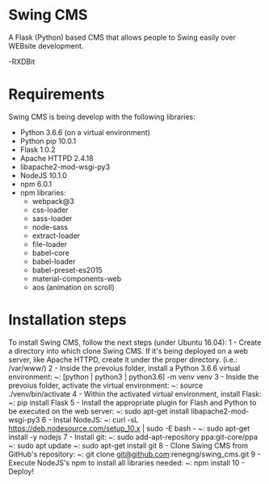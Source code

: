 # Swing CMS
A Flask (Python) based CMS that allows people to Swing easily over WEBsite development.

-RXDBit

# Requirements

Swing CMS is being develop with the following libraries:
- Python 3.6.6 (on a virtual environment)
- Python pip 10.0.1
- Flask 1.0.2
- Apache HTTPD 2.4.18
- libapache2-mod-wsgi-py3
- NodeJS 10.1.0
- npm 6.0.1
- npm libraries:
    - webpack@3 
    - css-loader
    - sass-loader
    - node-sass
    - extract-loader
    - file-loader
    - babel-core 
    - babel-loader
    - babel-preset-es2015
    - material-components-web
    - aos (animation on scroll)


# Installation steps

To install Swing CMS, follow the next steps (under Ubuntu 16.04):
1 - Create a directory into which clone Swing CMS. If it's being deployed on a web server,
    like Apache HTTPD, create it under the proper directory. (i.e.: /var/www/)
2 - Inside the prevoius folder, install a Python 3.6.6 virtual environment:
    ~: [python | python3 | python3.6] -m venv venv
3 - Inside the prevoius folder, activate the virtual environment:
    ~: source ./venv/bin/activate
4 - Within the activated virtual environment, install Flask:
    ~: pip install Flask
5 - Install the appropriate plugin for Flash and Python to be executed on the web server:
    ~: sudo apt-get install libapache2-mod-wsgi-py3
6 - Instal NodeJS:
    ~: curl -sL https://deb.nodesource.com/setup_10.x | sudo -E bash -
    ~: sudo apt-get install -y nodejs
7 - Install git:
    ~: sudo add-apt-repository ppa:git-core/ppa
    ~: sudo apt update
    ~: sudo apt-get install git
8 - Clone Swing CMS from GitHub's repository:
    ~: git clone git@github.com:renegng/swing_cms.git
9 - Execute NodeJS's npm to install all libraries needed:
    ~: npm install
10 - Deploy!
